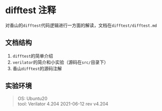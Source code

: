 # difftest 注释

对香山的`difftest`代码逻辑进行一方面的解读，文档在`difftest/difftest.md`

## 文档结构

1. `difftest`的简单介绍
2. `verilator`的简介和小实验（源码在`src/`目录下）
3. 香山`difftest`的源码注解

## 实验环境
> OS: Ubuntu20  
tool: Verilator 4.204 2021-06-12 rev v4.204